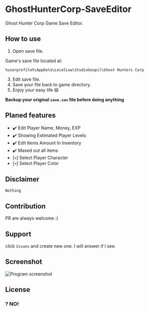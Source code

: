 # GhostHunterCorp-SaveEditor
Ghost Hunter Corp Game Save Editor.

## How to use
1. Open save file.

Game's save file located at:
```
%userprofile%\AppData\LocalLow\StudioGoupil\Ghost Hunters Corp
```

3. Edit save file.
4. Save your file back to game directory.
5. Enjoy your easy life :smile:

__Backup your original `save.sav` file before doing anything__

## Planed features
- :heavy_check_mark: Edit Player Name, Money, EXP
- :heavy_check_mark: Showing Estimated Player Levels
- :heavy_check_mark: Edit Items Amount In Inventory
- :heavy_check_mark: Maxed out all items
- [:skull:] Select Player Character
- [:skull:] Select Player Color

## Disclaimer
```
Nothing
```

## Contribution
PR are always welcome :)

## Support
click `Issues` and create new one. I will answer if I see.

## Screenshot

![Program screenshot](https://i.imgur.com/7qXeCjQ.png)

## License
### ? NO!
